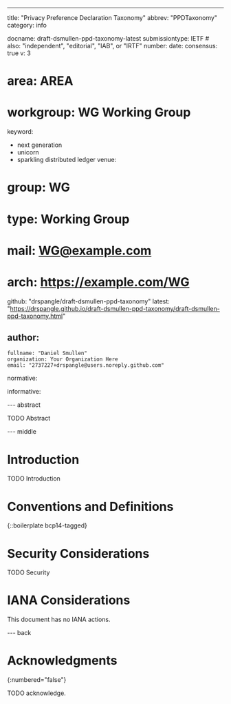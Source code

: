 ---
title: "Privacy Preference Declaration Taxonomy"
abbrev: "PPDTaxonomy"
category: info

docname: draft-dsmullen-ppd-taxonomy-latest
submissiontype: IETF  # also: "independent", "editorial", "IAB", or "IRTF"
number:
date:
consensus: true
v: 3
# area: AREA
# workgroup: WG Working Group
keyword:
 - next generation
 - unicorn
 - sparkling distributed ledger
venue:
#  group: WG
#  type: Working Group
#  mail: WG@example.com
#  arch: https://example.com/WG
  github: "drspangle/draft-dsmullen-ppd-taxonomy"
  latest: "https://drspangle.github.io/draft-dsmullen-ppd-taxonomy/draft-dsmullen-ppd-taxonomy.html"

author:
 -
    fullname: "Daniel Smullen"
    organization: Your Organization Here
    email: "2737227+drspangle@users.noreply.github.com"

normative:

informative:


--- abstract

TODO Abstract


--- middle

# Introduction

TODO Introduction


# Conventions and Definitions

{::boilerplate bcp14-tagged}


# Security Considerations

TODO Security


# IANA Considerations

This document has no IANA actions.


--- back

# Acknowledgments
{:numbered="false"}

TODO acknowledge.
